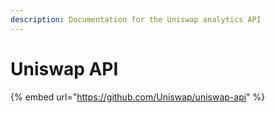 ```yaml
---
description: Documentation for the Uniswap analytics API
---
```


# Uniswap API

{% embed url="https://github.com/Uniswap/uniswap-api" %}



